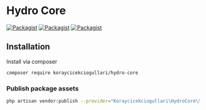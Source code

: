 # Hydro Core

[![Packagist](https://img.shields.io/packagist/v/koraycicekciogullari/hydro-core.svg)](https://packagist.org/packages/koraycicekciogullari/hydro-core)
[![Packagist](https://poser.pugx.org/koraycicekciogullari/hydro-core/d/total.svg)](https://packagist.org/packages/koraycicekciogullari/hydro-core)
[![Packagist](https://img.shields.io/packagist/l/koraycicekciogullari/hydro-core.svg)](https://packagist.org/packages/koraycicekciogullari/hydro-core)

## Installation

Install via composer
```bash
composer require koraycicekciogullari/hydro-core
```

### Publish package assets

```bash
php artisan vendor:publish --provider="Koraycicekciogullari\HydroCore\ServiceProvider"
```

